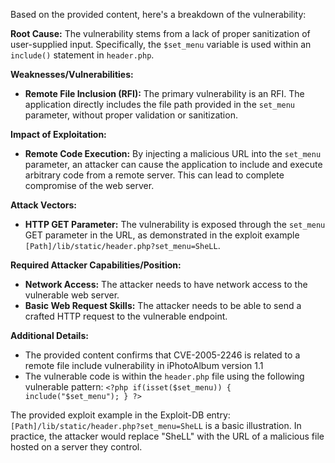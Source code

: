 Based on the provided content, here's a breakdown of the vulnerability:

**Root Cause:** The vulnerability stems from a lack of proper sanitization of user-supplied input. Specifically, the `$set_menu` variable is used within an `include()` statement in `header.php`.

**Weaknesses/Vulnerabilities:**
*   **Remote File Inclusion (RFI):** The primary vulnerability is an RFI. The application directly includes the file path provided in the `set_menu` parameter, without proper validation or sanitization.

**Impact of Exploitation:**
*   **Remote Code Execution:** By injecting a malicious URL into the `set_menu` parameter, an attacker can cause the application to include and execute arbitrary code from a remote server. This can lead to complete compromise of the web server.

**Attack Vectors:**
*   **HTTP GET Parameter:** The vulnerability is exposed through the `set_menu` GET parameter in the URL, as demonstrated in the exploit example `[Path]/lib/static/header.php?set_menu=SheLL`.

**Required Attacker Capabilities/Position:**
*   **Network Access:** The attacker needs to have network access to the vulnerable web server.
*   **Basic Web Request Skills:** The attacker needs to be able to send a crafted HTTP request to the vulnerable endpoint.

**Additional Details:**
* The provided content confirms that CVE-2005-2246 is related to a remote file include vulnerability in iPhotoAlbum version 1.1
*  The vulnerable code is within the `header.php` file using the following vulnerable pattern: `<?php if(isset($set_menu)) { include("$set_menu"); } ?>`

The provided exploit example in the Exploit-DB entry: `[Path]/lib/static/header.php?set_menu=SheLL` is a basic illustration.  In practice, the attacker would replace "SheLL" with the URL of a malicious file hosted on a server they control.